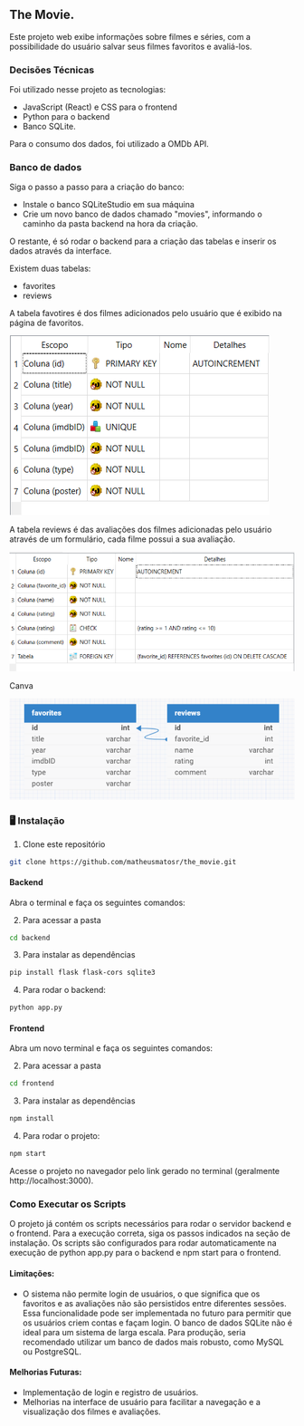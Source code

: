 
## The Movie.

Este projeto web exibe informações sobre filmes e séries, com a possibilidade do usuário salvar seus filmes favoritos e avaliá-los.

### Decisões Técnicas
Foi utilizado nesse projeto as tecnologias:
- JavaScript (React) e CSS para o frontend
- Python para o backend
- Banco SQLite.

Para o consumo dos dados, foi utilizado a OMDb API. 

### Banco de dados

Siga o passo a passo para a criação do banco:

- Instale o banco SQLiteStudio em sua máquina
- Crie um novo banco de dados chamado "movies", informando o caminho da pasta backend na hora da criação.

O restante, é só rodar o backend para a criação das tabelas e inserir os dados através da interface.

Existem duas tabelas:
- favorites
- reviews

A tabela favotires é dos filmes adicionados pelo usuário que é exibido na página de favoritos.

<img src="./backend/assets/favorites.png" alt="Tabela favorites">

A tabela reviews é das avaliações dos filmes adicionadas pelo usuário através de um formulário, cada filme possui a sua avaliação.

<img src="./backend/assets/review.png" alt="Tabela favorites">

Canva

<img src="./backend/assets/canva.png" alt="Canva backend">

### 🖥️ Instalação

1. Clone este repositório
```bash
git clone https://github.com/matheusmatosr/the_movie.git
```

#### Backend

Abra o terminal e faça os seguintes comandos:

2. Para acessar a pasta

```bash
cd backend
```

3. Para instalar as dependências

```bash
pip install flask flask-cors sqlite3
```

4. Para rodar o backend:

```bash
python app.py
```

#### Frontend

Abra um novo terminal e faça os seguintes comandos:

2. Para acessar a pasta

```bash
cd frontend
```

3. Para instalar as dependências

```bash
npm install
```

4. Para rodar o projeto:

```bash
npm start
```

Acesse o projeto no navegador pelo link gerado no terminal (geralmente http://localhost:3000).

### Como Executar os Scripts

O projeto já contém os scripts necessários para rodar o servidor backend e o frontend. Para a execução correta, siga os passos indicados na seção de instalação. Os scripts são configurados para rodar automaticamente na execução de python app.py para o backend e npm start para o frontend.

#### Limitações:

- O sistema não permite login de usuários, o que significa que os favoritos e as avaliações não são persistidos entre diferentes sessões. Essa funcionalidade pode ser implementada no futuro para permitir que os usuários criem contas e façam login.
O banco de dados SQLite não é ideal para um sistema de larga escala. Para produção, seria recomendado utilizar um banco de dados mais robusto, como MySQL ou PostgreSQL.

#### Melhorias Futuras:

- Implementação de login e registro de usuários.
- Melhorias na interface de usuário para facilitar a navegação e a visualização dos filmes e avaliações.
